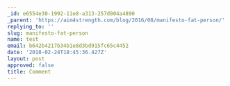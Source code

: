 ```yaml
---
_id: e6554e30-1992-11e8-a313-257d004a4890
_parent: 'https://aim4strength.com/blog/2016/08/manifesto-fat-person/'
replying_to: ''
slug: manifesto-fat-person
name: test
email: b642b4217b34b1e8d3bd915fc65c4452
date: '2018-02-24T18:45:36.427Z'
layout: post
approved: false
title: Comment
---
```

 
